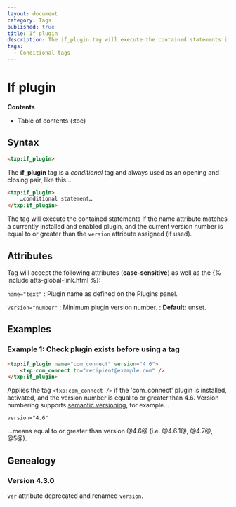 ```yaml
---
layout: document
category: Tags
published: true
title: If plugin
description: The if_plugin tag will execute the contained statements if the name attribute matches a currently installed plugin.
tags:
  - Conditional tags
---
```


# If plugin

**Contents**

* Table of contents
{:toc}

## Syntax

~~~ html
<txp:if_plugin>
~~~

The **if_plugin** tag is a *conditional* tag and always used as an opening and closing pair, like this…

~~~ html
<txp:if_plugin>
    …conditional statement…
</txp:if_plugin>
~~~

The tag will execute the contained statements if the name attribute matches a currently installed and enabled plugin, and the current version number is equal to or greater than the `version` attribute assigned (if used).

## Attributes

Tag will accept the following attributes (**case-sensitive**) as well as the {% include atts-global-link.html %}:

`name="text"`
: Plugin name as defined on the Plugins panel.

`version="number"`
: Minimum plugin version number.
: **Default:** unset.

## Examples

### Example 1: Check plugin exists before using a tag

~~~ html
<txp:if_plugin name="com_connect" version="4.6">
    <txp:com_connect to="recipient@example.com" />
</txp:if_plugin>
~~~

Applies the tag `<txp:com_connect />` if the 'com_connect' plugin is installed, activated, and the version number is equal to or greater than 4.6. Version numbering supports [semantic versioning](http://semver.org), for example…

~~~
version="4.6"
~~~

…means equal to or greater than version @4.6@ (i.e. @4.6.1@, @4.7@, @5@).

## Genealogy

### Version 4.3.0

`ver` attribute deprecated and renamed `version`.
